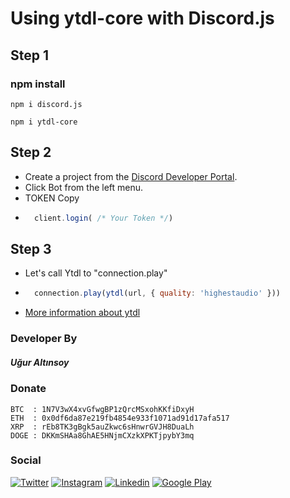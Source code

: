# Using ytdl-core with Discord.js
## Step 1
### npm install
```
npm i discord.js
```
```
npm i ytdl-core
```
## Step 2
- Create a project from the [Discord Developer Portal](https://discord.com/developers/applications).
- Click Bot from the left menu.
- TOKEN Copy
- ```javascript 
    client.login( /* Your Token */)
  ```
## Step 3
- Let's call Ytdl to "connection.play"
- ```javascript
    connection.play(ytdl(url, { quality: 'highestaudio' }))
  ```
- [More information about ytdl](https://www.npmjs.com/package/ytdl-core)

### Developer By
##### Uğur Altınsoy

### Donate
```
BTC  : 1N7V3wX4xvGfwgBP1zQrcMSxohKKfiDxyH
ETH  : 0x0df6da87e219fb4854e933f1071ad91d17afa517
XRP  : rEb8TK3gBgk5auZkwc6sHnwrGVJH8DuaLh
DOGE : DKKmSHAa8GhAE5HNjmCXzkXPKTjpybY3mq
```

### Social
[![Twitter](https://img.shields.io/badge/twitter-%231DA1F2.svg?&style=for-the-badge&logo=twitter&logoColor=white)](https://twitter.com/uguraltnsy)
[![Instagram](https://img.shields.io/badge/instagram-%23E4405F.svg?&style=for-the-badge&logo=instagram&logoColor=white)](https://www.instagram.com/ugur.altnsy)
[![Linkedin](https://img.shields.io/badge/linkedin-%230077B5.svg?&style=for-the-badge&logo=linkedin&logoColor=white)](https://www.linkedin.com/in/uğur-altınsoy/)
[![Google Play](https://img.shields.io/badge/Google%20Play-414141?logo=google-play&logoColor=white&style=for-the-badge)](https://play.google.com/store/apps/developer?id=DeepLab&hl=tr)